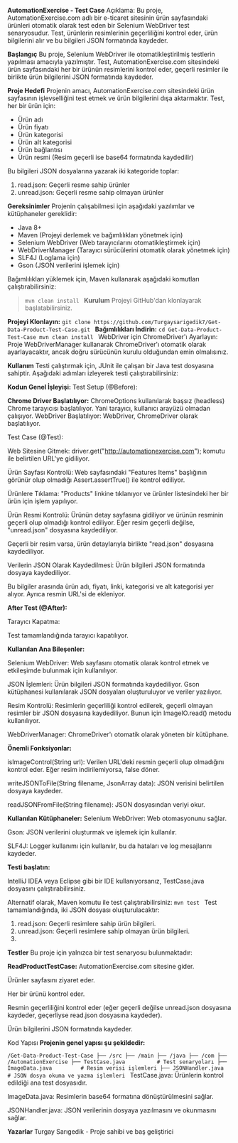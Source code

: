 **AutomationExercise - Test Case**
Açıklama: Bu proje, AutomationExercise.com adlı bir e-ticaret sitesinin ürün sayfasındaki ürünleri otomatik olarak test eden bir Selenium WebDriver test senaryosudur. Test, ürünlerin resimlerinin geçerliliğini kontrol eder, ürün bilgilerini alır ve bu bilgileri JSON formatında kaydeder.

**Başlangıç**
Bu proje, Selenium WebDriver ile otomatikleştirilmiş testlerin yapılması amacıyla yazılmıştır. Test, AutomationExercise.com sitesindeki ürün sayfasındaki her bir ürünün resimlerini kontrol eder, geçerli resimler ile birlikte ürün bilgilerini JSON formatında kaydeder.

**Proje Hedefi**
Projenin amacı, AutomationExercise.com sitesindeki ürün sayfasının işlevselliğini test etmek ve ürün bilgilerini dışa aktarmaktır. Test, her bir ürün için:

- Ürün adı
- Ürün fiyatı
- Ürün kategorisi
- Ürün alt kategorisi
- Ürün bağlantısı
- Ürün resmi (Resim geçerli ise base64 formatında kaydedilir)

Bu bilgileri JSON dosyalarına yazarak iki kategoride toplar:

1. read.json: Geçerli resme sahip ürünler
2. unread.json: Geçerli resme sahip olmayan ürünler

**Gereksinimler**
Projenin çalışabilmesi için aşağıdaki yazılımlar ve kütüphaneler gereklidir:

- Java 8+
- Maven (Projeyi derlemek ve bağımlılıkları yönetmek için)
- Selenium WebDriver (Web tarayıcılarını otomatikleştirmek için)
- WebDriverManager (Tarayıcı sürücülerini otomatik olarak yönetmek için)
- SLF4J (Loglama için)
- Gson (JSON verilerini işlemek için)

Bağımlılıkları yüklemek için, Maven kullanarak aşağıdaki komutları çalıştırabilirsiniz:

> `mvn clean install
`
**Kurulum**
Projeyi GitHub'dan klonlayarak başlatabilirsiniz.

**Projeyi Klonlayın:**
`git clone https://github.com/Turgaysarigedik7/Get-Data-Product-Test-Case.git
`
**Bağımlılıkları İndirin:**
`cd Get-Data-Product-Test-Case
mvn clean install
`
WebDriver için ChromeDriver'ı Ayarlayın: Proje WebDriverManager kullanarak ChromeDriver'ı otomatik olarak ayarlayacaktır, ancak doğru sürücünün kurulu olduğundan emin olmalısınız.

**Kullanım**
Testi çalıştırmak için, JUnit ile çalışan bir Java test dosyasına sahiptir. Aşağıdaki adımları izleyerek testi çalıştırabilirsiniz:

**Kodun Genel İşleyişi:**
Test Setup (@Before):

**Chrome Driver Başlatılıyor:**
ChromeOptions kullanılarak başsız (headless) Chrome tarayıcısı başlatılıyor. Yani tarayıcı, kullanıcı arayüzü olmadan çalışıyor.
WebDriver Başlatılıyor: WebDriver, ChromeDriver olarak başlatılıyor.

Test Case (@Test):

Web Sitesine Gitmek: driver.get("http://automationexercise.com"); komutu ile belirtilen URL'ye gidiliyor.

Ürün Sayfası Kontrolü: Web sayfasındaki "Features Items" başlığının görünür olup olmadığı Assert.assertTrue() ile kontrol ediliyor.

Ürünlere Tıklama: "Products" linkine tıklanıyor ve ürünler listesindeki her bir ürün için işlem yapılıyor.

Ürün Resmi Kontrolü: Ürünün detay sayfasına gidiliyor ve ürünün resminin geçerli olup olmadığı kontrol ediliyor. Eğer resim geçerli değilse, "unread.json" dosyasına kaydediliyor. 

Geçerli bir resim varsa, ürün detaylarıyla birlikte "read.json" dosyasına kaydediliyor.

Verilerin JSON Olarak Kaydedilmesi: Ürün bilgileri JSON formatında dosyaya kaydediliyor. 

Bu bilgiler arasında ürün adı, fiyatı, linki, kategorisi ve alt kategorisi yer alıyor. Ayrıca resmin URL'si de ekleniyor.

**After Test (@After):**

Tarayıcı Kapatma:
 
Test tamamlandığında tarayıcı kapatılıyor.

**Kullanılan Ana Bileşenler:**

Selenium WebDriver: Web sayfasını otomatik olarak kontrol etmek ve etkileşimde bulunmak için kullanılıyor.

JSON İşlemleri: Ürün bilgileri JSON formatında kaydediliyor. Gson kütüphanesi kullanılarak JSON dosyaları oluşturuluyor ve veriler yazılıyor.

Resim Kontrolü: Resimlerin geçerliliği kontrol edilerek, geçerli olmayan resimler bir JSON dosyasına kaydediliyor. Bunun için ImageIO.read() metodu kullanılıyor.

WebDriverManager: ChromeDriver'ı otomatik olarak yöneten bir kütüphane.

**Önemli Fonksiyonlar:**

isImageControl(String url): Verilen URL'deki resmin geçerli olup olmadığını kontrol eder. Eğer resim indirilemiyorsa, false döner.

writeJSONToFile(String filename, JsonArray data): JSON verisini belirtilen dosyaya kaydeder.

readJSONFromFile(String filename): JSON dosyasından veriyi okur.

**Kullanılan Kütüphaneler:**
Selenium WebDriver: Web otomasyonunu sağlar.

Gson: JSON verilerini oluşturmak ve işlemek için kullanılır.

SLF4J: Logger kullanımı için kullanılır, bu da hataları ve log mesajlarını kaydeder.


**Testi başlatın:**

IntelliJ IDEA veya Eclipse gibi bir IDE kullanıyorsanız, TestCase.java dosyasını çalıştırabilirsiniz.

Alternatif olarak, Maven komutu ile test çalıştırabilirsiniz:
`mvn test
`
Test tamamlandığında, iki JSON dosyası oluşturulacaktır:

1. read.json: Geçerli resimlere sahip ürün bilgileri.
2. unread.json: Geçerli resimlere sahip olmayan ürün bilgileri.
3. 
**Testler**
Bu proje için yalnızca bir test senaryosu bulunmaktadır:

**ReadProductTestCase:**
AutomationExercise.com sitesine gider.

Ürünler sayfasını ziyaret eder.

Her bir ürünü kontrol eder.

Resmin geçerliliğini kontrol eder (eğer geçerli değilse unread.json dosyasına kaydeder, geçerliyse read.json dosyasına kaydeder).

Ürün bilgilerini JSON formatında kaydeder.

Kod Yapısı
**Projenin genel yapısı şu şekildedir:**

`/Get-Data-Product-Test-Case
    ├── /src
        ├── /main
            ├── /java
                ├── /com
                    ├── /AutomationExercise
                        ├── TestCase.java          # Test senaryoları
                        ├── ImageData.java         # Resim verisi işlemleri
                        ├── JSONHandler.java       # JSON dosya okuma ve yazma işlemleri
`
TestCase.java: Ürünlerin kontrol edildiği ana test dosyasıdır.

ImageData.java: Resimlerin base64 formatına dönüştürülmesini sağlar.

JSONHandler.java: JSON verilerinin dosyaya yazılmasını ve okunmasını sağlar.

**Yazarlar**
Turgay Sarıgedik - Proje sahibi ve baş geliştirici
